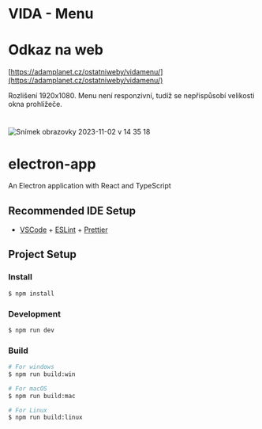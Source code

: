# VIDA - Menu

# Odkaz na web
[https://adamplanet.cz/ostatniweby/vidamenu/](https://adamplanet.cz/ostatniweby/vidamenu/)

Rozlišení 1920x1080. Menu není responzivní, tudíž se nepřispůsobí velikosti okna prohlížeče.

#

![Snímek obrazovky 2023-11-02 v 14 35 18](https://github.com/AdamBurysek/0131_traveling-salesman/assets/114564710/12b4456f-6009-41a5-8279-5c0a7009462a)


#

#

#

# electron-app

An Electron application with React and TypeScript

## Recommended IDE Setup

- [VSCode](https://code.visualstudio.com/) + [ESLint](https://marketplace.visualstudio.com/items?itemName=dbaeumer.vscode-eslint) + [Prettier](https://marketplace.visualstudio.com/items?itemName=esbenp.prettier-vscode)

## Project Setup

### Install

```bash
$ npm install
```

### Development

```bash
$ npm run dev
```

### Build

```bash
# For windows
$ npm run build:win

# For macOS
$ npm run build:mac

# For Linux
$ npm run build:linux
```
